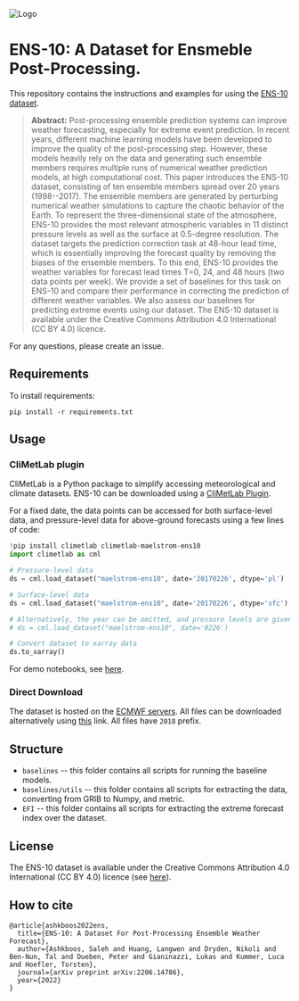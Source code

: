 ![Logo](https://raw.githubusercontent.com/spcl/ens10/main/figures/post-processing_pipeline-1.png?raw=true)

# ENS-10: A Dataset for Ensmeble Post-Processing.

This repository contains the instructions and examples for using the [ENS-10 dataset](https://arxiv.org/abs/2206.14786). 


> **Abstract:** Post-processing ensemble prediction systems can improve weather forecasting, especially for extreme event prediction.
In recent years, different machine learning models have been developed to improve the quality of the post-processing step. However, these models heavily rely on the data and generating such ensemble members requires multiple runs of numerical weather prediction models, at high computational cost. 
This paper introduces the ENS-10 dataset, consisting of ten ensemble members spread over 20 years (1998--2017). The ensemble members are generated by perturbing numerical weather simulations to capture the chaotic behavior of the Earth. 
To represent the three-dimensional state of the atmosphere, ENS-10 provides the most relevant atmospheric variables in 11 distinct pressure levels as well as the surface at 0.5-degree resolution.
The dataset targets the prediction correction task at 48-hour lead time, which is essentially improving the forecast quality by removing the biases of the ensemble members. To this end, ENS-10 provides the weather variables for forecast lead times T=0, 24, and 48 hours (two data points per week). We provide a set of baselines for this task on ENS-10 and compare their performance in correcting the prediction of different weather variables. We also assess our baselines for predicting extreme events using our dataset. The ENS-10 dataset is available under the Creative Commons Attribution 4.0 International (CC BY 4.0) licence.

For any questions, please create an issue. 

## Requirements

To install requirements:

```setup
pip install -r requirements.txt
```


## Usage


### CliMetLab plugin

CliMetLab is a Python package to simplify accessing meteorological and climate datasets. ENS-10 can be downloaded using a [CliMetLab Plugin](https://github.com/spcl/climetlab-maelstrom-ens10). 

For a fixed date, the data points can be accessed for both surface-level data, and pressure-level data for above-ground forecasts using a few lines of code:

```python
!pip install climetlab climetlab-maelstrom-ens10
import climetlab as cml

# Pressure-level data
ds = cml.load_dataset("maelstrom-ens10", date='20170226', dtype='pl')

# Surface-level data
ds = cml.load_dataset("maelstrom-ens10", date='20170226', dtype='sfc')

# Alternatively, the year can be omitted, and pressure levels are given by default:
# ds = cml.load_dataset("maelstrom-ens10", date='0226')

# Convert dataset to xarray data
ds.to_xarray()
```

For demo notebooks, see [here](https://github.com/spcl/climetlab-maelstrom-ens10/tree/main/notebooks).



### Direct Download
The dataset is hosted on the [ECMWF servers](https://storage.ecmwf.europeanweather.cloud/MAELSTROM_AP4/). All files can be downloaded alternatively using [this](http://spclstorage.inf.ethz.ch/projects/deep-weather/ENS10/) link. All files have `2018` prefix.
 
 
##  Structure

* `baselines` -- this folder contains all scripts for running the baseline models.
* `baselines/utils` -- this folder contains all scripts for extracting the data, converting from GRIB to Numpy, and metric.
* `EFI` -- this folder contains all scripts for extracting the extreme forecast index over the dataset.



##  License

The ENS-10 dataset is available under the Creative Commons Attribution 4.0 International (CC BY 4.0) licence (see [here](https://github.com/spcl/ens10/blob/main/LICENSE)).


##  How to cite

```
@article{ashkboos2022ens,
  title={ENS-10: A Dataset For Post-Processing Ensemble Weather Forecast},
  author={Ashkboos, Saleh and Huang, Langwen and Dryden, Nikoli and Ben-Nun, Tal and Dueben, Peter and Gianinazzi, Lukas and Kummer, Luca and Hoefler, Torsten},
  journal={arXiv preprint arXiv:2206.14786},
  year={2022}
}
```